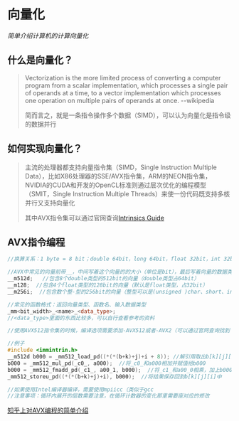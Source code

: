 # 向量化

*简单介绍计算机的计算向量化*

## 什么是向量化？

> Vectorization is the more limited process of converting a computer program from a scalar implementation, which processes a single pair of operands at a time, to a vector implementation which processes one operation on multiple pairs of operands at once.																																															--wikipedia
>
> 简而言之，就是一条指令操作多个数据（SIMD），可以认为向量化是指令级的数据并行



## 如何实现向量化？

> 主流的处理器都支持向量指令集（SIMD，Single Instruction Multiple Data），比如X86处理器的SSE/AVX指令集，ARM的NEON指令集，NVIDIA的CUDA和开发的OpenCL标准则通过层次优化的编程模型（SMIT，Single Instruction Multiple Threads）来使一份代码既支持多核并行又支持向量化
>
> 其中AVX指令集可以通过官网查询[Intrinsics Guide](https://software.intel.com/sites/landingpage/IntrinsicsGuide/#expand=6)



## AVX指令编程

```cpp
//换算关系：1 byte = 8 bit；double 64bit，long 64bit，float 32bit，int 32bit，short 16bit，char 8bit

//AVX中常见的向量前带__，中间写着这个向量的的大小（单位是bit），最后写着向量的数据类型
__m512d;   //包含8个double类型的512bit的向量（double类型占64bit）
__m128;  //包含4个float类型的128bit的向量（默认是float类型，占32bit）
__m256i;  //包含数个整-型的256bit的向量（整型可以是(unsigned )char、short、int、long

//常见的函数格式：返回向量类型、函数名、输入数据类型
_mm<bit_width>_<name>_<data_type>;
//<data_type>里面的东西比较多，可以自行查看参考的资料

//使用AVX512指令集的时候，编译选项需要添加-AVX512或者-AVX2（可以通过官网查询找到

//例子
#include <immintrin.h>
__m512d b000 = _mm512_load_pd((*(*(b+k)+j)+i + 8)); //解引用取出b[k][j][i]
b000 = _mm512_mul_pd(_c0_, a000);  //将_c0_和a000相加并赋值给b000
b000 = _mm512_fmadd_pd(_c1_, a00_1, b000);  //将_c1_和a00_0相乘，加上b000并赋值给b000
_mm512_storeu_pd((*(*(b+k)+j)+i), b000);  //将结果保存回到b[k][j][i]中

//如果使用Intel编译器编译，需要使用mpiicc（类似于gcc
//注意事项：循环内展开的层数需要注意，在循环计数器的变化那里需要座对应的修改
```

[知乎上对AVX编程的简单介绍](https://zhuanlan.zhihu.com/p/94649418)

